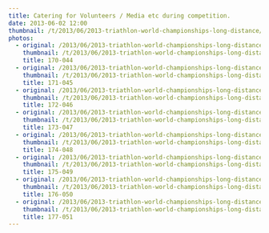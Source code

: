 ```yaml
---
title: Catering for Volunteers / Media etc during competition.
date: 2013-06-02 12:00
thumbnail: /t/2013/06/2013-triathlon-world-championships-long-distance/catering-for-volunteers-media-etc-during-competition/170-044.jpg
photos:
  - original: /2013/06/2013-triathlon-world-championships-long-distance/catering-for-volunteers-media-etc-during-competition/170-044.jpg
    thumbnail: /t/2013/06/2013-triathlon-world-championships-long-distance/catering-for-volunteers-media-etc-during-competition/170-044.jpg
    title: 170-044
  - original: /2013/06/2013-triathlon-world-championships-long-distance/catering-for-volunteers-media-etc-during-competition/171-045.jpg
    thumbnail: /t/2013/06/2013-triathlon-world-championships-long-distance/catering-for-volunteers-media-etc-during-competition/171-045.jpg
    title: 171-045
  - original: /2013/06/2013-triathlon-world-championships-long-distance/catering-for-volunteers-media-etc-during-competition/172-046.jpg
    thumbnail: /t/2013/06/2013-triathlon-world-championships-long-distance/catering-for-volunteers-media-etc-during-competition/172-046.jpg
    title: 172-046
  - original: /2013/06/2013-triathlon-world-championships-long-distance/catering-for-volunteers-media-etc-during-competition/173-047.jpg
    thumbnail: /t/2013/06/2013-triathlon-world-championships-long-distance/catering-for-volunteers-media-etc-during-competition/173-047.jpg
    title: 173-047
  - original: /2013/06/2013-triathlon-world-championships-long-distance/catering-for-volunteers-media-etc-during-competition/174-048.jpg
    thumbnail: /t/2013/06/2013-triathlon-world-championships-long-distance/catering-for-volunteers-media-etc-during-competition/174-048.jpg
    title: 174-048
  - original: /2013/06/2013-triathlon-world-championships-long-distance/catering-for-volunteers-media-etc-during-competition/175-049.jpg
    thumbnail: /t/2013/06/2013-triathlon-world-championships-long-distance/catering-for-volunteers-media-etc-during-competition/175-049.jpg
    title: 175-049
  - original: /2013/06/2013-triathlon-world-championships-long-distance/catering-for-volunteers-media-etc-during-competition/176-050.jpg
    thumbnail: /t/2013/06/2013-triathlon-world-championships-long-distance/catering-for-volunteers-media-etc-during-competition/176-050.jpg
    title: 176-050
  - original: /2013/06/2013-triathlon-world-championships-long-distance/catering-for-volunteers-media-etc-during-competition/177-051.jpg
    thumbnail: /t/2013/06/2013-triathlon-world-championships-long-distance/catering-for-volunteers-media-etc-during-competition/177-051.jpg
    title: 177-051
---
```

